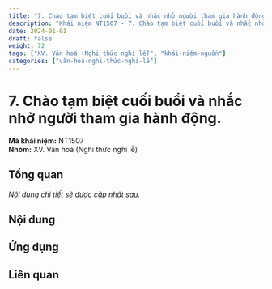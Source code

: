```yaml
---
title: "7. Chào tạm biệt cuối buổi và nhắc nhở người tham gia hành động."
description: "Khái niệm NT1507 - 7. Chào tạm biệt cuối buổi và nhắc nhở người tham gia hành động."
date: 2024-01-01
draft: false
weight: 72
tags: ["XV. Văn hoá (Nghi thức nghi lễ)", "khái-niệm-nguồn"]
categories: ["văn-hoá-nghi-thức-nghi-lễ"]
---
```


# 7. Chào tạm biệt cuối buổi và nhắc nhở người tham gia hành động.

**Mã khái niệm:** NT1507  
**Nhóm:** XV. Văn hoá (Nghi thức nghi lễ)

## Tổng quan

*Nội dung chi tiết sẽ được cập nhật sau.*

## Nội dung

<!-- Nội dung chi tiết sẽ được điền vào đây -->

## Ứng dụng

<!-- Cách ứng dụng khái niệm này trong thực tế -->

## Liên quan

<!-- Các khái niệm liên quan khác -->
